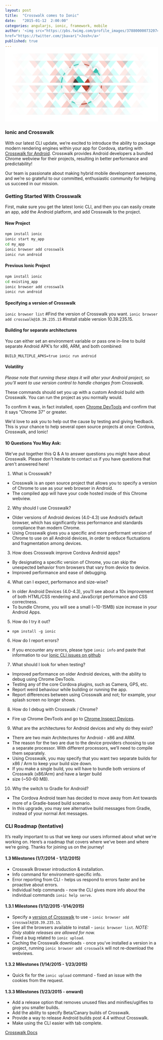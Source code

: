 ```yaml
---
layout: post
title:  "Crosswalk comes to Ionic"
date:   "2015-01-12  2:00:00"
categories: angularjs, ionic, framework, mobile
author: '<img src="https://pbs.twimg.com/profile_images/378800000732074456/9d7a839f5c3d9e6f98b390b795909af8.jpeg" class="author-icon"><a
href="https://twitter.com/jbavari">Josh</a>'
published: true
---
```


<img class="showcase-image" src="/img/blog/crosswalk-header.jpg" style="margin-top:-20px;">


### Ionic and Crosswalk

With our latest CLI update, we’re excited to introduce the ability to package modern rendering engines within your app
for Cordova, starting with [Crosswalk for Android](https://crosswalk-project.org/). Crosswalk provides Android
developers a bundled Chrome webview for their projects, resulting in better performance and predictability!

Our team is passionate about making hybrid mobile development awesome, and we’re so grateful to our committed,
enthusiastic community for helping us succeed in our mission.

<!-- more -->

### Getting Started With Crosswalk

First, make sure you get the latest Ionic CLI, and then you can easily create an app, add the Android platform, and add
Crosswalk to the project.

#### New Project

```bash
npm install ionic
ionic start my_app
cd my_app
ionic browser add crosswalk
ionic run android
```

#### Previous Ionic Project

```bash
npm install ionic
cd existing_app
ionic browser add crosswalk
ionic run android
```

#### Specifying a version of Crosswalk

`ionic browser list` #Find the version of Crosswalk you want.
`ionic browser add crosswalk@10.39.235.15`  #Install stable version 10.39.235.15.

#### Building for separate architectures
You can either set an environment variable or pass one in-line to build separate Android APK’s for x86, ARM, and
both combined:

`BUILD_MULTIPLE_APKS=true ionic run android`

#### Volatility

*Please note that running these steps it will alter your Android project, so you’ll want to use version control to
handle changes from Crosswalk.*

These commands should set you up with a custom Android build with Crosswalk. You can run the project as you normally
would.

To confirm it was, in fact installed, open [Chrome DevTools](chrome://inspect/#devices) and confirm that it says "Chrome 37"
or greater.

We'd love to ask you to help out the cause by testing and giving feedback. This is your chance to help several open source projects at once: Cordova, Crosswalk, and Ionic!

#### 10 Questions You May Ask:

We’ve put together this Q & A to answer questions you might have about Crosswalk. Please don't hesitate to contact us if you have questions that aren't answered here!

1. What is Crosswalk?
  * Crosswalk is an open source project that allows you to specify a version of Chrome to use as your web browser in Android.
  * The compiled app will have your code hosted inside of this Chrome webview.
2. Why should I use Crosswalk?
  * Older versions of Android devices (4.0-4.3) use Android’s default browser, which has significantly less performance and standards compliance than modern Chrome.
  * Using Crosswalk gives you a specific and more performant version of Chrome to use on all Android devices, in order to reduce fluctuations and fragmentation among devices.
3. How does Crosswalk improve Cordova Android apps?
  * By designating a specific version of Chrome, you can skip the unexpected behavior from browsers that vary from device to device.
  * Improved performance and ease of debugging.
4. What can I expect, performance and size-wise?
  * In older Android Devices (4.0-4.3), you’ll see about a 10x improvement of both HTML/CSS rendering and JavaScript performance and CSS correctness.
  * To bundle Chrome, you will see a small (~10-15MB) size increase in your Android Apps.
5. How do I try it out?
  * `npm install -g ionic`
6. How do I report errors?
  * If you encounter any errors, please type `ionic info` and paste that information to our [Ionic CLI issues on github](https://github.com/driftyco/ionic-cli/issues)
7. What should I look for when testing?
  * Improved performance on older Android devices, with the ability to debug using Chrome DevTools.
  * Testing any of the core Cordova plugins, such as Camera, GPS, etc.
  * Report weird behaviour while building or running the app.
  * Report differences between using Crosswalk and not; for example, your splash screen no longer shows.
8. How do I debug with Crosswalk / Chrome?
  * Fire up Chrome DevTools and go to [Chrome Inspect Devices](chrome://inspect/#devices).
9. What are the architectures for Android devices and why do they exist?
  * There are two main Architectures for Android - x86 and ARM.
  * The reason for the two are due to the device providers choosing to use a separate processor. With different processors, we’ll need to compile them separately.
  * Using Crosswalk, you may specify that you want two separate builds for x86 / Arm to keep your build size down.
  * If you make a single build, you will have to bundle both versions of Crosswalk (x86/Arm) and have a larger build
  * size (~50-60 MB).
10. Why the switch to Gradle for Android?
  * The Cordova Android team has decided to move away from Ant towards more of a Gradle-based build scenario.
  * In this upgrade, you may see alternative build messages from Gradle, instead of your normal Ant messages.

### CLI Roadmap (tentative)

It’s really important to us that we keep our users informed about what we're working on. Here’s a roadmap that covers where we’ve been and where we’re going. Thanks for joining us on the journey!

#### 1.3 Milestones (1/7/2014 - 1/12/2015)

* Crosswalk Browser introduction &amp; installation.
* Info command for environment-specific info.
* Error reporting from CLI - helps us respond to errors faster and be proactive about errors.
* Individual help commands - now the CLI gives more info about the individual commands `ionic help serve`.

#### 1.3.1 Milestones (1/12/2015 -1/14/2015)

* Specify a [version of Crosswalk](https://download.01.org/crosswalk/releases/crosswalk/android/stable/) to use - `ionic browser add crosswalk@10.39.235.15`.
* See all the browsers available to install - `ionic browser list`. *NOTE: Only stable releases are allowed for now.*
* Fixed a bug related to `ionic upload`.
* Caching the Crosswalk downloads - once you’ve installed a version in a project, running `ionic browser add crosswalk` will not re-download the webviews.

#### 1.3.2 Milestones (1/14/2015 - 1/23/2015)

* Quick fix for the `ionic upload` command - fixed an issue with the cookies from the request.

#### 1.3.3 Milestones (1/23/2015 - onward)

* Add a release option that removes unused files and minifies/uglifies to give you smaller builds.
* Add the ability to specify Beta/Canary builds of Crosswalk.
* Provide a way to release Android builds post 4.4 without Crosswalk.
* Make using the CLI easier with tab complete.

[Crosswalk Docs](https://github.com/driftyco/ionic-cli#crosswalk-for-android)
